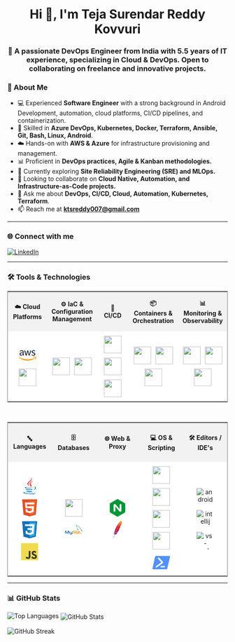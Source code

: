<h1 align="center">Hi 👋, I'm Teja Surendar Reddy Kovvuri</h1>
<h3 align="center">🚀 A passionate DevOps Engineer from India with 5.5 years of IT experience, specializing in Cloud & DevOps. Open to collaborating on freelance and innovative projects.</h3>

### 🌟 About Me  
- 💻 Experienced **Software Engineer** with a strong background in Android Development, automation, cloud platforms, CI/CD pipelines, and containerization.  
- 🔧 Skilled in **Azure DevOps, Kubernetes, Docker, Terraform, Ansible, Git, Bash, Linux, Android**.  
- ☁️ Hands-on with **AWS & Azure** for infrastructure provisioning and management.  
- 📊 Proficient in **DevOps practices, Agile & Kanban methodologies.**
- 🌱 Currently exploring **Site Reliability Engineering (SRE) and MLOps.**  
- 👯 Looking to collaborate on **Cloud Native, Automation, and Infrastructure-as-Code projects.**  
- 💬 Ask me about **DevOps, CI/CD, Cloud, Automation, Kubernetes, Terraform**.  
- 📫 Reach me at **ktsreddy007@gmail.com**  

---

### 🌐 Connect with me  
<p align="left">
<a href="https://www.linkedin.com/in/tejasurendarreddy" target="_blank">
  <img src="https://cdn.jsdelivr.net/gh/devicons/devicon/icons/linkedin/linkedin-original.svg" alt="LinkedIn" width="40" height="40"/>
</a></p>

---
### 🛠️ Tools & Technologies  

<p align="center">
  <table style="border:1px solid gray; border-collapse: collapse; table-layout: fixed; width:100%;">
    <tr style="background-color:#f2f2f2; height:90px;">
      <th style="padding:10px; width:20%;">☁️ Cloud Platforms</th>
      <th style="padding:10px; width:20%;">⚙️ IaC & Configuration Management</th>
      <th style="padding:10px; width:20%;">🚀 CI/CD</th>
      <th style="padding:10px; width:20%;">📦 Containers & Orchestration</th>
      <th style="padding:10px; width:20%;">📊 Monitoring & Observability</th>
    </tr>
    <tr style="background-color:#ffffff; height:90px;">
      <td align="center" style="padding:10px;">
        <div style="display:flex; justify-content:center; gap:10px; flex-wrap:wrap;">
          <img src="https://raw.githubusercontent.com/devicons/devicon/master/icons/amazonwebservices/amazonwebservices-original-wordmark.svg" width="40" height="40"/>
          <img src="https://www.vectorlogo.zone/logos/microsoft_azure/microsoft_azure-icon.svg" width="40" height="40"/>
        </div>
      </td>
      <td align="center" style="padding:10px;">
        <div style="display:flex; justify-content:center; gap:10px; flex-wrap:wrap;">
          <img src="https://www.vectorlogo.zone/logos/terraformio/terraformio-icon.svg" width="40" height="40"/>
          <img src="https://www.vectorlogo.zone/logos/ansible/ansible-icon.svg" width="40" height="40"/>
        </div>
      </td>
      <td align="center" style="padding:10px;">
        <div style="display:flex; justify-content:center; gap:10px; flex-wrap:wrap;">
          <img src="https://www.vectorlogo.zone/logos/git-scm/git-scm-icon.svg" width="40" height="40"/>
          <img src="https://www.vectorlogo.zone/logos/jenkins/jenkins-icon.svg" width="40" height="40"/>
          <img src="https://www.vectorlogo.zone/logos/github/github-icon.svg" width="40" height="40"/>
        </div>
      </td>
      <td align="center" style="padding:10px;">
        <div style="display:flex; justify-content:center; gap:10px; flex-wrap:wrap;">
          <img src="https://www.vectorlogo.zone/logos/docker/docker-icon.svg" width="40" height="40"/>
          <img src="https://www.vectorlogo.zone/logos/kubernetes/kubernetes-icon.svg" width="40" height="40"/>
          <img src="https://www.vectorlogo.zone/logos/helmsh/helmsh-icon.svg" width="40" height="40"/>
        </div>
      </td>
      <td align="center" style="padding:10px;">
        <div style="display:flex; justify-content:center; gap:10px; flex-wrap:wrap;">
          <img src="https://www.vectorlogo.zone/logos/grafana/grafana-icon.svg" width="40" height="40"/>
          <img src="https://www.vectorlogo.zone/logos/prometheusio/prometheusio-icon.svg" width="40" height="40"/>
          <img src="https://www.vectorlogo.zone/logos/splunk/splunk-icon.svg" width="40" height="40"/>
        </div>
      </td>
    </tr>
  </table>
</p>

<br>

<p align="center">
  <table style="border:1px solid gray; border-collapse: collapse; table-layout: fixed; width:100%;">
    <tr style="background-color:#f2f2f2; height:90px;">
      <th style="padding:10px; width:20%;">🔤 Languages</th>
      <th style="padding:10px; width:20%;">🗄️ Databases</th>
      <th style="padding:10px; width:20%;">🌐 Web & Proxy</th>
      <th style="padding:10px; width:20%;">💻 OS & Scripting</th>
      <th style="padding:10px; width:20%;">🛠️ Editors / IDE's</th>
    </tr>
    <tr style="background-color:#ffffff; height:90px;">
      <td align="center" style="padding:10px;">
        <div style="display:flex; justify-content:center; gap:10px; flex-wrap:wrap;">
          <img src="https://raw.githubusercontent.com/devicons/devicon/master/icons/java/java-original.svg" width="40" height="40"/>
          <img src="https://raw.githubusercontent.com/devicons/devicon/master/icons/html5/html5-original.svg" width="40" height="40"/>
          <img src="https://raw.githubusercontent.com/devicons/devicon/master/icons/css3/css3-original.svg" width="40" height="40"/>
          <img src="https://raw.githubusercontent.com/devicons/devicon/master/icons/javascript/javascript-original.svg" width="40" height="40"/>
        </div>
      </td>
      <td align="center" style="padding:10px;">
        <div style="display:flex; justify-content:center; gap:10px; flex-wrap:wrap;">
          <img src="https://www.svgrepo.com/show/303229/microsoft-sql-server-logo.svg" width="40" height="40"/>
          <img src="https://raw.githubusercontent.com/devicons/devicon/master/icons/mysql/mysql-original-wordmark.svg" width="40" height="40"/>
        </div>
      </td>
      <td align="center" style="padding:10px;">
        <div style="display:flex; justify-content:center; gap:10px; flex-wrap:wrap;">
          <img src="https://raw.githubusercontent.com/github/explore/85cceaeeaf993ca35664dc37ea24f9237fbbfc14/topics/nginx/nginx.png" width="40" height="40"/>
          <img src="https://raw.githubusercontent.com/devicons/devicon/master/icons/apache/apache-original.svg" width="40" height="40"/>
        </div>
      </td>
      <td align="center" style="padding:10px;">
        <div style="display:flex; justify-content:center; gap:10px; flex-wrap:wrap;">
          <img src="https://www.vectorlogo.zone/logos/linux/linux-icon.svg" width="40" height="40"/>
          <img src="https://www.vectorlogo.zone/logos/redhat/redhat-icon.svg" width="40" height="40"/>
          <img src="https://www.vectorlogo.zone/logos/microsoft/microsoft-icon.svg" width="40" height="40"/>
          <img src="https://www.vectorlogo.zone/logos/gnu_bash/gnu_bash-icon.svg" width="40" height="40"/>
          <img src="https://raw.githubusercontent.com/devicons/devicon/master/icons/powershell/powershell-original.svg" width="40" height="40"/>
        </div>
      </td>
      <td align="center" style="padding:10px;">
        <div style="display:flex; justify-content:center; gap:10px; flex-wrap:wrap;">
          <img src="https://cdn.worldvectorlogo.com/logos/android-studio-1.svg" alt="android-studio" width="40" height="40"/>
          <img src="https://cdn.worldvectorlogo.com/logos/intellij-idea-1.svg" alt="intellij" width="40" height="40"/>
          <img src="https://www.vectorlogo.zone/logos/visualstudio_code/visualstudio_code-icon.svg" alt="vs-code" width="40" height="40"/>
        </div>
      </td>
    </tr>
  </table>
</p>

---

### 📊 GitHub Stats  
<p><img align="left" src="https://github-readme-stats.vercel.app/api/top-langs?username=ktsreddy007&show_icons=true&locale=en&layout=compact&langs_count=100" alt="Top Languages" /></p>  
<p>&nbsp;<img align="center" src="https://github-readme-stats.vercel.app/api?username=ktsreddy007&show_icons=true&locale=en" alt="GitHub Stats" /></p>  
<p><img align="center" src="https://github-readme-streak-stats.herokuapp.com/?user=ktsreddy007" alt="GitHub Streak" /></p>
